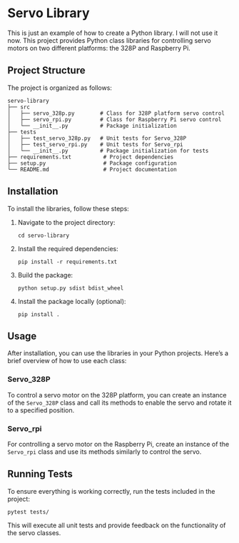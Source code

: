 # Servo Library

This is just an example of how to create a Python library. I will not use it now.
This project provides Python class libraries for controlling servo motors on two different platforms: the 328P and Raspberry Pi. 

## Project Structure

The project is organized as follows:

```
servo-library
├── src
│   ├── servo_328p.py        # Class for 328P platform servo control
│   ├── servo_rpi.py         # Class for Raspberry Pi servo control
│   └── __init__.py          # Package initialization
├── tests
│   ├── test_servo_328p.py   # Unit tests for Servo_328P
│   ├── test_servo_rpi.py    # Unit tests for Servo_rpi
│   └── __init__.py          # Package initialization for tests
├── requirements.txt          # Project dependencies
├── setup.py                  # Package configuration
└── README.md                 # Project documentation
```

## Installation

To install the libraries, follow these steps:

1. Navigate to the project directory:
   ```
   cd servo-library
   ```

2. Install the required dependencies:
   ```
   pip install -r requirements.txt
   ```

3. Build the package:
   ```
   python setup.py sdist bdist_wheel
   ```

4. Install the package locally (optional):
   ```
   pip install .
   ```

## Usage

After installation, you can use the libraries in your Python projects. Here’s a brief overview of how to use each class:

### Servo_328P

To control a servo motor on the 328P platform, you can create an instance of the `Servo_328P` class and call its methods to enable the servo and rotate it to a specified position.

### Servo_rpi

For controlling a servo motor on the Raspberry Pi, create an instance of the `Servo_rpi` class and use its methods similarly to control the servo.

## Running Tests

To ensure everything is working correctly, run the tests included in the project:

```
pytest tests/
```

This will execute all unit tests and provide feedback on the functionality of the servo classes.
